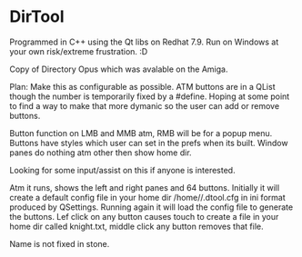 # DirTool
Programmed in C++ using the Qt libs on Redhat 7.9. Run on Windows at your own risk/extreme frustration. :D

Copy of Directory Opus which was avalable on the Amiga.

Plan: Make this as configurable as possible. ATM buttons are in a QList though the number is
temporarily fixed by a #define. Hoping at some point to find a way to make that more dymanic
so the user can add or remove buttons.

Button function on LMB and MMB atm, RMB will be for a popup menu. Buttons have styles which user
can set in the prefs when its built. Window panes do nothing atm other then show home dir.

Looking for some input/assist on this if anyone is interested.

Atm it runs, shows the left and right panes and 64 buttons. Initially it will create a default
config file in your home dir /home/<name>/.dtool.cfg in ini format produced by QSettings. Running 
again it will load the config file to generate the buttons. Lef click on any button causes touch
to create a file in your home dir called knight.txt, middle click any button removes that file.

Name is not fixed in stone.
